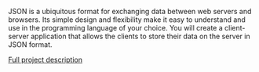 JSON is a ubiquitous format for exchanging data between web servers and browsers. 
Its simple design and flexibility make it easy to understand and use in the programming language of your choice. 
You will create a client-server application that allows the clients to store their data on the server in JSON format.

[Full project description](https://hyperskill.org/projects/65?utm_source=ide&utm_medium=ide&utm_campaign=ide&utm_content=project-card">https://hyperskill.org/projects/65)

